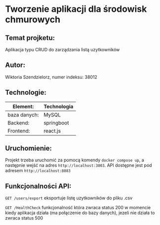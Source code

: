 # Tworzenie aplikacji dla środowisk chmurowych

## Temat projketu:

Aplikacja typu CRUD do zarządzania listą uzytkowników

## Autor:

Wiktoria Szendzielorz, numer indeksu: 38012

## Technologie:

|Element:| Technologia|
|-|-|
|baza danych:| MySQL|
|Backend:| springboot|
|Frontend:| react.js|

## Uruchomienie:

Projekt trzeba uruchomić za pomocą komendy `docker compose up`, a następnie wejść na adres `http://localhost:3003`.
API dostępne jest pod adresem `http://localhost:8083`

## Funkcjonalności API:

`GET /users/export` eksportuje listę uzytkowników do pliku .csv

`GET /HealthCheck` funkcjonalność która zwraca status 200 w momencie kiedy aplikacja działa (ma połączenie do bazy danych), jezeli nie działa to zwraca status 500
